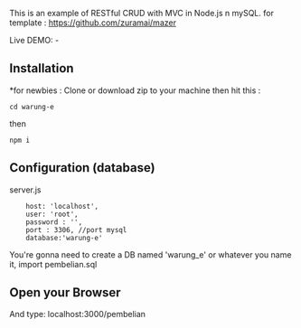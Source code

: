 This is an example of RESTful CRUD with MVC in Node.js n mySQL.
for template : https://github.com/zuramai/mazer

Live DEMO: -

## Installation
*for newbies : Clone or download zip to your machine then hit this :

    cd warung-e

then

    npm i

## Configuration (database)
server.js

        host: 'localhost',
        user: 'root',
        password : '',
        port : 3306, //port mysql
        database:'warung-e'	


	
You're gonna need to create a DB named 'warung_e' or whatever you name it,  import pembelian.sql


## Open your Browser
And type: localhost:3000/pembelian
